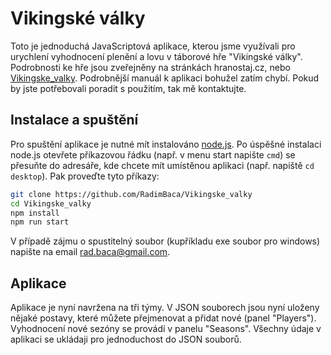 # Vikingské války
Toto je jednoduchá JavaScriptová aplikace, kterou jsme využívali pro urychlení vyhodnocení plenění a lovu v táborové hře "Vikingské války". Podrobnosti ke hře jsou zveřejněny na stránkách hranostaj.cz, nebo [Vikingske_valky]. Podrobnější manuál k aplikaci bohužel zatím chybí. Pokud by jste potřebovali poradit s použitím, tak mě kontaktujte.

## Instalace a spuštění

Pro spuštění aplikace je nutné mít instalováno [node.js]. Po úspěšné instalaci node.js otevřete příkazovou řádku (např. v menu start napište `cmd`) se přesuňte do adresáře, kde chcete mít umístěnou aplikaci (např. napiště `cd desktop`). Pak proveďte tyto příkazy:

```sh
git clone https://github.com/RadimBaca/Vikingske_valky
cd Vikingske_valky
npm install
npm run start
```

V případě zájmu o spustitelný soubor (kupříkladu exe soubor pro windows) napište na email rad.baca@gmail.com.

## Aplikace

Aplikace je nyní navržena na tři týmy. V JSON souborech jsou nyní uloženy nějaké postavy, které můžete přejmenovat a přidat nové (panel "Players"). Vyhodnocení nové sezóny se provádí v panelu "Seasons". Všechny údaje v aplikaci se ukládaji pro jednoduchost do JSON souborů.


[node.js]: <http://nodejs.org>
[Vikingske_valky]: <https://docs.google.com/document/d/1b9AThWP3h9tVdmllAJ6mhCp97xHbVmWlqpIug5AFMhs/edit?usp=sharing>
